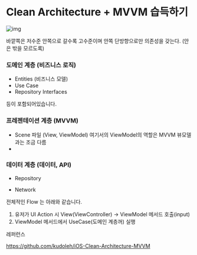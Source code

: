 # Clean Architecture + MVVM 습득하기

![img](https://blog.kakaocdn.net/dn/bWMRAV/btqFKC0qasx/jjFOnehurZAaf2gtGJscr0/img.png)

바깥쪽은 저수준 안쪽으로 갈수록 고수준이며 안쪽 단방향으로만 의존성을 갖는다. (안은 밖을 모르도록)



###  도메인 계층 (비즈니스 로직)

- Entities (비즈니스 모델)
- Use Case 
- Repository Interfaces

등이 포함되어있습니다.





### 프레젠테이션 계층 (MVVM)

- Scene 파일 (View, ViewModel) 여기서의 ViewModel의 역할은 MVVM 뷰모델과는 조금 다름
- 

### 데이터 계층 (데이터,  API)

- Repository

- Network

  





전체적인 Flow 는 아래와 같습니다.

1. 유저가 UI Action 시 View(ViewController) -> ViewModel 메서드 호출(input)
2. ViewModel 메서드에서 UseCase(도메인 계층꺼) 실행 



레퍼런스

https://github.com/kudoleh/iOS-Clean-Architecture-MVVM
